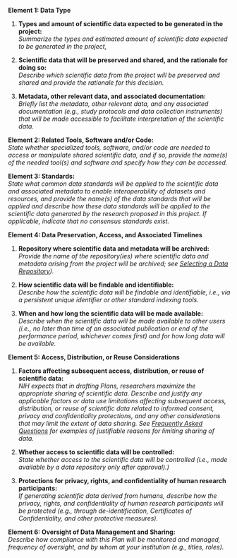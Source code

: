 **Element 1: Data Type**

1. **Types and amount of scientific data expected to be generated in the project:**   
   *Summarize the types and estimated amount of scientific data expected to be generated in the project,* 

2. **Scientific data that will be preserved and shared, and the rationale for doing so:**  
   *Describe which scientific data from the project will be preserved and shared and provide the rationale for this decision.*  

3. **Metadata, other relevant data, and associated documentation:**   
   *Briefly list the metadata, other relevant data, and any associated documentation (e.g., study protocols and data collection instruments) that will be made accessible to facilitate interpretation of the scientific data.*

**Element 2: Related Tools, Software and/or Code:**  
*State whether specialized tools, software, and/or code are needed to access or manipulate shared scientific data, and if so, provide the name(s) of the needed tool(s) and software and specify how they can be accessed.*

**Element 3: Standards:**  
*State what common data standards will be applied to the scientific data and associated metadata to enable interoperability of datasets and resources, and provide the name(s) of the data standards that will be applied and describe how these data standards will be applied to the scientific data generated by the research proposed in this project.  If applicable, indicate that no consensus standards exist.*

**Element 4: Data Preservation, Access, and Associated Timelines**

1. **Repository where scientific data and metadata will be archived:**   
   *Provide the name of the repository(ies) where scientific data and metadata arising from the project will be archived; see [Selecting a Data Repository](https://sharing.nih.gov/data-management-and-sharing-policy/sharing-scientific-data/selecting-a-data-repository)).*

2. **How scientific data will be findable and identifiable:**   
   *Describe how the scientific data will be findable and identifiable, i.e., via a persistent unique identifier or other standard indexing tools.*

3. **When and how long the scientific data will be made available:**   
   *Describe when the scientific data will be made available to other users (i.e., no later than time of an associated publication or end of the performance period, whichever comes first) and for how long data will be available.* 

**Element 5: Access, Distribution, or Reuse Considerations**

1. **Factors affecting subsequent access, distribution, or reuse of scientific data:**  
   *NIH expects that in drafting Plans, researchers maximize the appropriate sharing of scientific data. Describe and justify any applicable factors or data use limitations affecting subsequent access, distribution, or reuse of scientific data related to informed consent, privacy and confidentiality protections, and any other considerations that may limit the extent of data sharing. See [Frequently Asked Questions](https://sharing.nih.gov/faqs#/data-management-and-sharing-policy.htm) for examples of justifiable reasons for limiting sharing of data.*

2. **Whether access to scientific data will be controlled:**  
   *State whether access to the scientific data will be controlled (i.e., made available by a data repository only after approval).)*   
   

3. **Protections for privacy, rights, and confidentiality of human research participants:**   
   *If generating scientific data derived from humans, describe how the privacy, rights, and confidentiality of human research participants will be protected (e.g., through de-identification, Certificates of Confidentiality, and other protective measures).*  

**Element 6: Oversight of Data Management and Sharing:**  
*Describe how compliance with this Plan will be monitored and managed, frequency of oversight, and by whom at your institution (e.g., titles, roles).*

